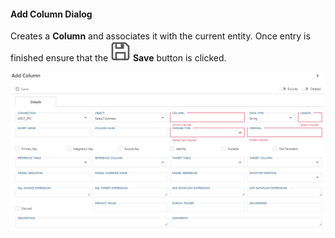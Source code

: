 #### Add Column Dialog

Creates a **Column** and associates it with the current entity.  Once entry is finished ensure that the <img class="icon-inline" src="../../static/img/save.svg" /> **Save** button is clicked.

![Add Column Dialog - mtb-20-image](../../static/img/bimlflex-dialog-add-column.png "Add Column Dialog")
